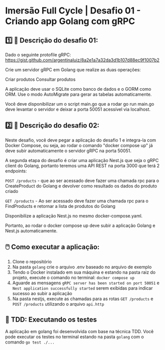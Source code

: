 # Imersão Full Cycle | Desafio 01 - Criando app Golang com gRPC

## 1️⃣ 🔖 Descrição do desafio 01:

Dado o seguinte protofile gRPC:
https://gist.github.com/argentinaluiz/8a2e1a7a32da3d1b107d88ec9f1007b2

Crie um servidor gRPC em Golang que realize as duas operações:

Criar produtos
Consultar produtos

A aplicação deve usar o SQLite como banco de dados e o GORM como ORM. Use o modo AutoMigrate para gerar as tabelas automaticamente.

Você deve disponibilizar um o script main.go que a rodar go run main.go deve levantar o servidor e deixar a porta 50051 acessível via localhost.

## 2️⃣ 🔖 Descrição do desafio 02:
Neste desafio, você deve pegar a aplicação do desafio 1 e integra-la com Docker Compose, ou seja, ao rodar o comando "docker compose up" já deve subir automaticamente o servidor gRPC na porta 50051.

A segunda etapa do desafio é criar uma aplicação Nest.js que seja o gRPC client do Golang, portanto teremos uma API REST na porta 3000 que terá 2 endpoints:

```POST /products``` - que ao ser acessado deve fazer uma chamada rpc para o CreateProduct do Golang e devolver como resultado os dados do produto criado

```GET /products``` - Ao ser acessado deve fazer uma chamada rpc para o FindProducts e retornar a lista de produtos do Golang

Disponibilize a aplicação Nest.js no mesmo docker-compose.yaml.

Portanto, ao rodar o docker compose up deve subir a aplicação Golang e Nest.js automaticamente.

## 🖱️ Como executar a aplicação:

1. Clone o repositório
2. Na pasta `golang` crie o arquivo .env baseado no arquivo de exemplo
3. Tendo o Docker instalado em sua máquina e estando na pasta raiz do projeto, execute o comando no terminal: `docker compose up`
4. Aguarde as mensagens `gRPC server has been started on port 50051` e `Nest application successfully started` serem exibidas para indicar sucesso ao subir a aplicação
5. Na pasta nestjs, execute as chamadas para as rotas `GET /products` e `POST /products` utilizando o arquivo `api.http`

## 🧪 TDD: Executando os testes

A aplicação em golang foi desenvolvida com base na técnica TDD. Você pode executar os testes no terminal estando na pasta `golang` com o comando `go test ./...`
